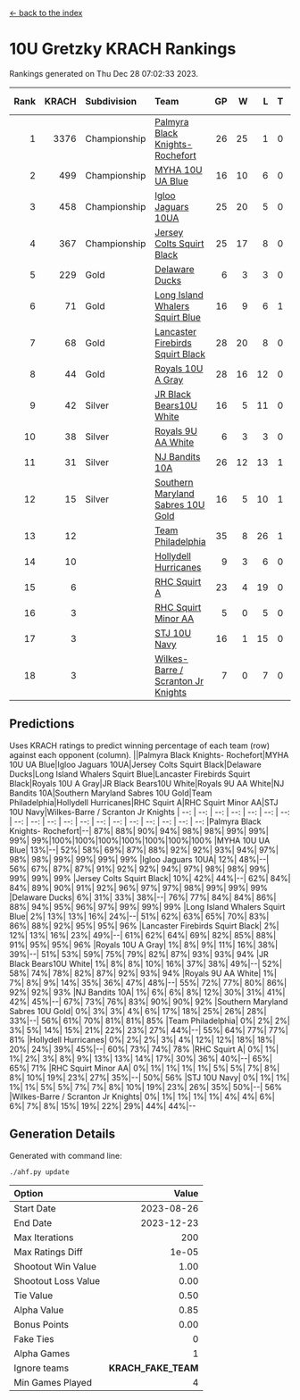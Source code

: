 [<- back to the index](readme.md)
# 10U Gretzky KRACH Rankings
Rankings generated on Thu Dec 28 07:02:33 2023.

Rank|KRACH|Subdivision|Team|GP|W|L|T|OTW|OTL|SoS|Exp Wins|Win Diff
---:|---:|:---|:---|---:|---:|---:|---:|---:|---:|---:|---:|---:
1|3376|Championship|[Palmyra Black Knights- Rochefort](https://gamesheetstats.com/seasons/3659/teams/140260/schedule)|26|25|1|0|0|1|160|25.8|-0.0
2|499|Championship|[MYHA 10U UA Blue](https://gamesheetstats.com/seasons/3659/teams/140258/schedule)|16|10|6|0|0|0|931|10.8|-0.0
3|458|Championship|[Igloo Jaguars 10UA](https://gamesheetstats.com/seasons/3659/teams/140253/schedule)|25|20|5|0|0|1|262|20.8|-0.0
4|367|Championship|[Jersey Colts Squirt Black](https://gamesheetstats.com/seasons/3659/teams/140254/schedule)|25|17|8|0|1|2|736|17.8|-0.0
5|229|Gold|[Delaware Ducks](https://gamesheetstats.com/seasons/3659/teams/140218/schedule)|6|3|3|0|0|0|1460|3.8|-0.0
6|71|Gold|[Long Island Whalers Squirt Blue](https://gamesheetstats.com/seasons/3659/teams/140257/schedule)|16|9|6|1|0|0|459|10.4|0.0
7|68|Gold|[Lancaster Firebirds Squirt Black](https://gamesheetstats.com/seasons/3659/teams/140256/schedule)|28|20|8|0|2|1|173|20.9|0.0
8|44|Gold|[Royals 10U A Gray](https://gamesheetstats.com/seasons/3659/teams/140262/schedule)|28|16|12|0|1|1|210|16.9|0.0
9|42|Silver|[JR Black Bears10U White](https://gamesheetstats.com/seasons/3659/teams/140255/schedule)|16|5|11|0|1|1|745|5.9|0.0
10|38|Silver|[Royals 9U AA White](https://gamesheetstats.com/seasons/3659/teams/140225/schedule)|6|3|3|0|0|0|117|3.9|0.0
11|31|Silver|[NJ Bandits 10A](https://gamesheetstats.com/seasons/3659/teams/140259/schedule)|26|12|13|1|0|1|121|13.4|0.0
12|15|Silver|[Southern Maryland Sabres 10U Gold](https://gamesheetstats.com/seasons/3659/teams/140263/schedule)|16|5|10|1|2|0|78|6.4|0.0
13|12||[Team Philadelphia](https://gamesheetstats.com/seasons/3659/teams/140265/schedule)|35|8|26|1|0|2|478|9.4|0.0
14|10||[Hollydell Hurricanes](https://gamesheetstats.com/seasons/3659/teams/140220/schedule)|9|3|6|0|0|0|105|3.9|0.0
15|6||[RHC Squirt A](https://gamesheetstats.com/seasons/3659/teams/140261/schedule)|23|4|19|0|1|0|99|4.9|0.0
16|3||[RHC Squirt Minor AA](https://gamesheetstats.com/seasons/3659/teams/140224/schedule)|5|0|5|0|0|0|153|0.9|0.0
17|3||[STJ 10U Navy](https://gamesheetstats.com/seasons/3659/teams/140264/schedule)|16|1|15|0|0|0|673|1.9|0.0
18|3||[Wilkes-Barre / Scranton Jr Knights](https://gamesheetstats.com/seasons/3659/teams/140228/schedule)|7|0|7|0|0|0|874|0.9|0.0

## Predictions
Uses KRACH ratings to predict winning percentage of each team (row) against each opponent (column).
||Palmyra Black Knights- Rochefort|MYHA 10U UA Blue|Igloo Jaguars 10UA|Jersey Colts Squirt Black|Delaware Ducks|Long Island Whalers Squirt Blue|Lancaster Firebirds Squirt Black|Royals 10U A Gray|JR Black Bears10U White|Royals 9U AA White|NJ Bandits 10A|Southern Maryland Sabres 10U Gold|Team Philadelphia|Hollydell Hurricanes|RHC Squirt A|RHC Squirt Minor AA|STJ 10U Navy|Wilkes-Barre / Scranton Jr Knights
| --: | --: | --: | --: | --: | --: | --: | --: | --: | --: | --: | --: | --: | --: | --: | --: | --: | --: | --: 
|Palmyra Black Knights- Rochefort|--| 87%| 88%| 90%| 94%| 98%| 98%| 99%| 99%| 99%| 99%|100%|100%|100%|100%|100%|100%|100%
|MYHA 10U UA Blue| 13%|--| 52%| 58%| 69%| 87%| 88%| 92%| 92%| 93%| 94%| 97%| 98%| 98%| 99%| 99%| 99%| 99%
|Igloo Jaguars 10UA| 12%| 48%|--| 56%| 67%| 87%| 87%| 91%| 92%| 92%| 94%| 97%| 98%| 98%| 99%| 99%| 99%| 99%
|Jersey Colts Squirt Black| 10%| 42%| 44%|--| 62%| 84%| 84%| 89%| 90%| 91%| 92%| 96%| 97%| 97%| 98%| 99%| 99%| 99%
|Delaware Ducks|  6%| 31%| 33%| 38%|--| 76%| 77%| 84%| 84%| 86%| 88%| 94%| 95%| 96%| 97%| 99%| 99%| 99%
|Long Island Whalers Squirt Blue|  2%| 13%| 13%| 16%| 24%|--| 51%| 62%| 63%| 65%| 70%| 83%| 86%| 88%| 92%| 95%| 95%| 96%
|Lancaster Firebirds Squirt Black|  2%| 12%| 13%| 16%| 23%| 49%|--| 61%| 62%| 64%| 69%| 82%| 85%| 88%| 91%| 95%| 95%| 96%
|Royals 10U A Gray|  1%|  8%|  9%| 11%| 16%| 38%| 39%|--| 51%| 53%| 59%| 75%| 79%| 82%| 87%| 93%| 93%| 94%
|JR Black Bears10U White|  1%|  8%|  8%| 10%| 16%| 37%| 38%| 49%|--| 52%| 58%| 74%| 78%| 82%| 87%| 92%| 93%| 94%
|Royals 9U AA White|  1%|  7%|  8%|  9%| 14%| 35%| 36%| 47%| 48%|--| 55%| 72%| 77%| 80%| 86%| 92%| 92%| 93%
|NJ Bandits 10A|  1%|  6%|  6%|  8%| 12%| 30%| 31%| 41%| 42%| 45%|--| 67%| 73%| 76%| 83%| 90%| 90%| 92%
|Southern Maryland Sabres 10U Gold|  0%|  3%|  3%|  4%|  6%| 17%| 18%| 25%| 26%| 28%| 33%|--| 56%| 61%| 70%| 81%| 81%| 85%
|Team Philadelphia|  0%|  2%|  2%|  3%|  5%| 14%| 15%| 21%| 22%| 23%| 27%| 44%|--| 55%| 64%| 77%| 77%| 81%
|Hollydell Hurricanes|  0%|  2%|  2%|  3%|  4%| 12%| 12%| 18%| 18%| 20%| 24%| 39%| 45%|--| 60%| 73%| 74%| 78%
|RHC Squirt A|  0%|  1%|  1%|  2%|  3%|  8%|  9%| 13%| 13%| 14%| 17%| 30%| 36%| 40%|--| 65%| 65%| 71%
|RHC Squirt Minor AA|  0%|  1%|  1%|  1%|  1%|  5%|  5%|  7%|  8%|  8%| 10%| 19%| 23%| 27%| 35%|--| 50%| 56%
|STJ 10U Navy|  0%|  1%|  1%|  1%|  1%|  5%|  5%|  7%|  7%|  8%| 10%| 19%| 23%| 26%| 35%| 50%|--| 56%
|Wilkes-Barre / Scranton Jr Knights|  0%|  1%|  1%|  1%|  1%|  4%|  4%|  6%|  6%|  7%|  8%| 15%| 19%| 22%| 29%| 44%| 44%|--

## Generation Details

Generated with command line:
```
./ahf.py update
```

| Option | Value |
| :----- | ----: |
| Start Date | 2023-08-26 |
| End Date | 2023-12-23 |
| Max Iterations | 200 |
| Max Ratings Diff | 1e-05 |
| Shootout Win Value | 1.00 |
| Shootout Loss Value | 0.00 |
| Tie Value | 0.50 |
| Alpha Value | 0.85 |
| Bonus Points | 0.00 |
| Fake Ties | 0 |
| Alpha Games | 1 |
| Ignore teams | __KRACH_FAKE_TEAM__ |
| Min Games Played | 4 |

